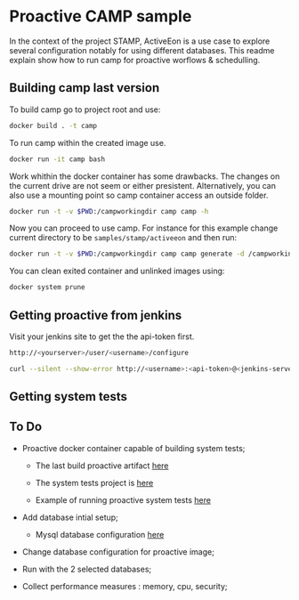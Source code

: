 # Proactive CAMP sample

In the context of the project STAMP, ActiveEon is a use case to explore several
configuration notably for using different databases. This readme explain show
how to run camp for proactive worflows & schedulling.

## Building camp last version


To build camp go to project root and use:

```bash
docker build . -t camp
```

To run camp within the created image use.

```bash
docker run -it camp bash
```

Work whithin the docker container has some drawbacks. The changes on the current drive are not seem or either presistent. Alternatively, you can also use a mounting point so camp container access an outside folder.


```bash
docker run -t -v $PWD:/campworkingdir camp camp -h
```

Now you can proceed to use camp. For instance for this example change current directory to be `samples/stamp/activeeon` and then run:

```bash
docker run -t -v $PWD:/campworkingdir camp camp generate -d /campworkingdir
```

You can clean exited container and unlinked images using:

```bash
docker system prune
```

## Getting proactive from jenkins

Visit your jenkins site to get the the api-token first.

```bash
http://<yourserver>/user/<username>/configure

curl --silent --show-error http://<username>:<api-token>@<jenkins-server>/job/<job-name>/doDelete
```

## Getting system tests



## To Do

* Proactive docker container capable of building system tests;

  - The last build proactive artifact [here](http://jenkins.activeeon.com/view/NightlyRelease/job/nightly-release/lastSuccessfulBuild/artifact/build/distributions/)

  - The system tests project is [here](https://bitbucket.org/activeeon/scheduling-system-tests/src/master/)

  - Example of running proactive system tests [here](http://jenkins.activeeon.com/job/scheduling-system-tests/)

* Add database intial setup;

  - Mysql database configuration [here](https://docs.google.com/document/d/1z9qNB64Sch3n-F5dwgFCmbKzKXSqfjfjYD9PLmSsgsM/edit#heading=h.1qei06ddonzh)

* Change database configuration for proactive image;

* Run with the 2 selected databases;

* Collect performance measures : memory, cpu, security;
